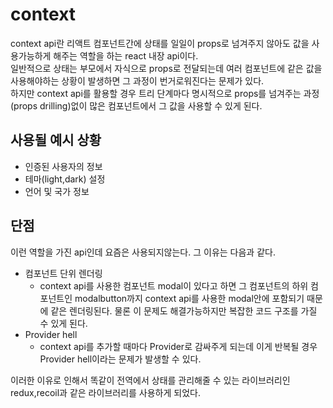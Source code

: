 # context

context api란 리액트 컴포넌트간에 상태를 일일이 props로 넘겨주지 않아도 값을 사용가능하게 해주는 역할을 하는 react 내장 api이다.  
일반적으로 상태는 부모에서 자식으로 props로 전달되는데 여러 컴포넌트에 같은 값을 사용해야하는 상황이 발생하면 그 과정이 번거로워진다는 문제가 있다.  
하지만 context api를 활용할 경우 트리 단계마다 명시적으로 props를 넘겨주는 과정(props drilling)없이 많은 컴포넌트에서 그 값을 사용할 수 있게 된다.

## 사용될 예시 상황

- 인증된 사용자의 정보
- 테마(light,dark) 설정
- 언어 및 국가 정보

## 단점

이런 역할을 가진 api인데 요즘은 사용되지않는다.
그 이유는 다음과 같다.  

- 컴포넌트 단위 렌더링
  - context api를 사용한 컴포넌트 modal이 있다고 하면 그 컴포넌트의 하위 컴포넌트인 modalbutton까지 context api를 사용한 modal안에 포함되기 때문에 같은 렌더링된다. 물론 이 문제도 해결가능하지만 복잡한 코드 구조를 가질 수 있게 된다.
- Provider hell
  - context api를 추가할 때마다 Provider로 감싸주게 되는데 이게 반복될 경우 Provider hell이라는 문제가 발생할 수 있다.

이러한 이유로 인해서 똑같이 전역에서 상태를 관리해줄 수 있는 라이브러리인 redux,recoil과 같은 라이브러리를 사용하게 되었다.
